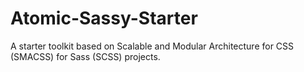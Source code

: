 # Atomic-Sassy-Starter
A starter toolkit based on Scalable and Modular Architecture for CSS (SMACSS) for Sass (SCSS) projects.
